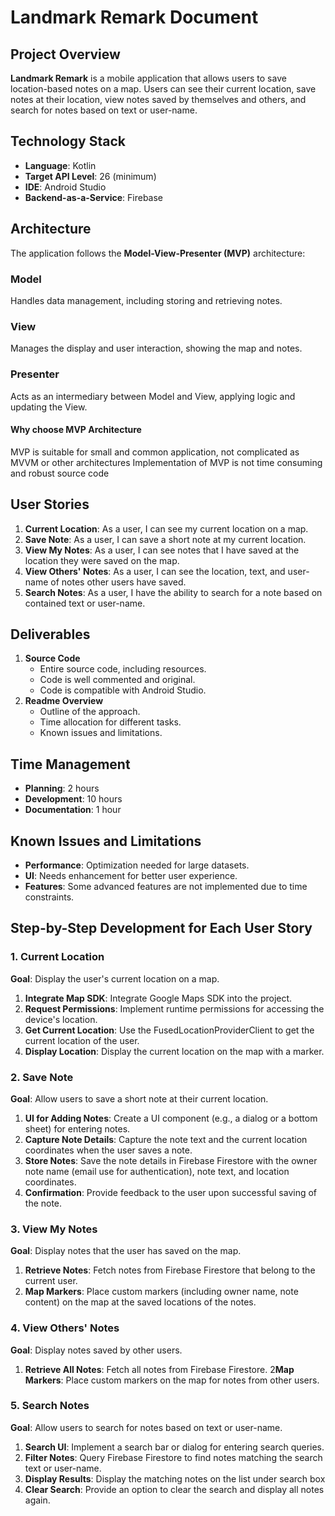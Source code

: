 # Landmark Remark Document

## Project Overview
**Landmark Remark** is a mobile application that allows users to save location-based notes on a map. Users can see their current location, save notes at their location, view notes saved by themselves and others, and search for notes based on text or user-name.

## Technology Stack
- **Language**: Kotlin
- **Target API Level**: 26 (minimum)
- **IDE**: Android Studio
- **Backend-as-a-Service**: Firebase

## Architecture
The application follows the **Model-View-Presenter (MVP)** architecture:

### Model
Handles data management, including storing and retrieving notes.

### View
Manages the display and user interaction, showing the map and notes.

### Presenter
Acts as an intermediary between Model and View, applying logic and updating the View.

#### Why choose MVP Architecture
MVP is suitable for small and common application, not complicated as MVVM or other architectures
Implementation of MVP is not time consuming and robust source code

## User Stories
1. **Current Location**: As a user, I can see my current location on a map.
2. **Save Note**: As a user, I can save a short note at my current location.
3. **View My Notes**: As a user, I can see notes that I have saved at the location they were saved on the map.
4. **View Others' Notes**: As a user, I can see the location, text, and user-name of notes other users have saved.
5. **Search Notes**: As a user, I have the ability to search for a note based on contained text or user-name.

## Deliverables
1. **Source Code**
    - Entire source code, including resources.
    - Code is well commented and original.
    - Code is compatible with Android Studio.
2. **Readme Overview**
    - Outline of the approach.
    - Time allocation for different tasks.
    - Known issues and limitations.

## Time Management
- **Planning**: 2 hours
- **Development**: 10 hours
- **Documentation**: 1 hour

## Known Issues and Limitations
- **Performance**: Optimization needed for large datasets.
- **UI**: Needs enhancement for better user experience.
- **Features**: Some advanced features are not implemented due to time constraints.

## Step-by-Step Development for Each User Story

### 1. Current Location
**Goal**: Display the user's current location on a map.
1. **Integrate Map SDK**: Integrate Google Maps SDK into the project.
2. **Request Permissions**: Implement runtime permissions for accessing the device's location.
3. **Get Current Location**: Use the FusedLocationProviderClient to get the current location of the user.
4. **Display Location**: Display the current location on the map with a marker.

### 2. Save Note
**Goal**: Allow users to save a short note at their current location.
1. **UI for Adding Notes**: Create a UI component (e.g., a dialog or a bottom sheet) for entering notes.
2. **Capture Note Details**: Capture the note text and the current location coordinates when the user saves a note.
3. **Store Notes**: Save the note details in Firebase Firestore with the owner note name (email use for authentication), note text, and location coordinates.
4. **Confirmation**: Provide feedback to the user upon successful saving of the note.

### 3. View My Notes
**Goal**: Display notes that the user has saved on the map.
1. **Retrieve Notes**: Fetch notes from Firebase Firestore that belong to the current user.
2. **Map Markers**: Place custom markers (including owner name, note content) on the map at the saved locations of the notes.

### 4. View Others' Notes
**Goal**: Display notes saved by other users.
1. **Retrieve All Notes**: Fetch all notes from Firebase Firestore.
2**Map Markers**: Place custom markers on the map for notes from other users.

### 5. Search Notes
**Goal**: Allow users to search for notes based on text or user-name.
1. **Search UI**: Implement a search bar or dialog for entering search queries.
2. **Filter Notes**: Query Firebase Firestore to find notes matching the search text or user-name.
3. **Display Results**:  Display the matching notes on the list under search box
4. **Clear Search**: Provide an option to clear the search and display all notes again.